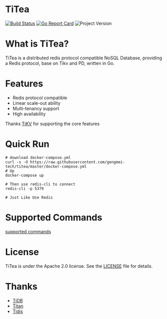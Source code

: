 # TiTea


[![Build Status](https://travis-ci.com/gengmei-tech/titea.svg?branch=master)](https://travis-ci.com/gengmei-tech/titea)
[![Go Report Card](https://goreportcard.com/badge/github.com/gengmei-tech/titea)](https://goreportcard.com/report/github.com/gengmei-tech/titea)
![Project Version](https://img.shields.io/badge/version-1.0.0-brightgreen.svg)



# What is TiTea?
TiTea is a distributed redis protocol compatible NoSQL Database, providing a Redis protocol,  base on Tikv and PD, written in Go.


# Features
- Redis protocol compatible
- Linear scale-out ability
- Multi-tenancy support
- High availability

Thanks [TiKV](https://github.com/tikv/tikv) for supporting the core features


# Quick Run

```
# download docker-compose.yml
curl -s -O https://raw.githubusercontent.com/gengmei-tech/titea/master/docker-compose.yml
# Up
docker-compose up

# Then use redis-cli to connect
redis-cli -p 5379

# Just Like Use Redis
```

# Supported Commands

[supported commands](./docs/commands.md)

# License
TiTea is under the Apache 2.0 license. See the [LICENSE](./LICENSE) file for details.


# Thanks
- [TiDB](https://github.com/pingcap/tidb) 
- [Titan](https://github.com/meitu/titan)
- [Tidis](https://github.com/yongman/tidis)



